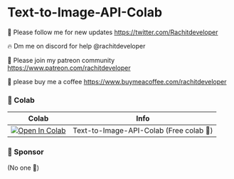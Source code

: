 # Text-to-Image-API-Colab

🐣 Please follow me for new updates https://twitter.com/Rachitdeveloper <br>

🔥 Dm me on discord for help @rachitdeveloper <br>

🥳 Please join my patreon community https://www.patreon.com/rachitdeveloper <br>

🍵 please buy me a coffee https://www.buymeacoffee.com/rachitdeveloper  <br>

### 🦒 Colab

| Colab | Info
| --- | --- |
[![Open In Colab](https://colab.research.google.com/assets/colab-badge.svg)](https://colab.research.google.com/drive/11ppCdIPHNZW_Nr0F1P2FSNuK5Ljn-Kip?usp=sharing) | Text-to-Image-API-Colab (Free colab 🙂)

### 🏢 Sponsor
(No one 🙂)

